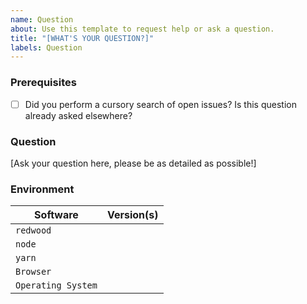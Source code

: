 ```yaml
---
name: Question
about: Use this template to request help or ask a question.
title: "[WHAT'S YOUR QUESTION?]"
labels: Question
---
```


### Prerequisites

- [ ] Did you perform a cursory search of open issues? Is this question already asked elsewhere?


### Question

[Ask your question here, please be as detailed as possible!]

### Environment

| Software          | Version(s) |
| ----------------- | ---------- |
| `redwood`         |            |
| `node`            |            |
| `yarn`            |            |
| `Browser`         |            |
| `Operating System`|            |
